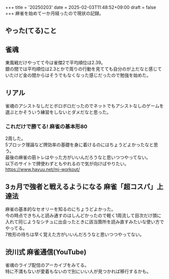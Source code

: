 +++
title = '20250203'
date = 2025-02-03T11:48:52+09:00
draft = false
+++
麻雀を始めて一か月経ったので現状の記録。

## やった(てる)こと

## 雀魂
東風戦だけやってて今は雀傑2で平均順位は2.39。  
銀の間では平均順位は2.3とかで周りの行動を見てても自分のが上だなと感じていたけど金の間からはそうでもなくなった感じだったので勉強を始めた。  

## リアル
雀魂のアシストなしだとボロボロだったのでネットでもアシストなしのゲームを選ぶとかそういう練習をしないとダメだなと思った。

### これだけで勝てる! 麻雀の基本形80
2周した。  
5ブロック理論など牌効率の基礎を身に着けるのにはちょうどよかったなと思う。  
最後の麻雀の筋トレはやった方がいいんだろうなと思いつつやってない。  
以下のサイトで牌使わずともやれるので気が向けばやりたい。  
https://www.hayuu.net/mj-workout/

## 3ヵ月で強者と戦えるようになる 麻雀「超コスパ」上達法
麻雀の基本的なセオリーを知るのにちょうどよかった。  
今の時点できちんと読み通すのはしんどかったので軽く1周流して目次だけ頭に入れて同じようなシチュに出会ったときに該当箇所を読み直すみたいな使い方でやってる。  
7枚形の待ちは早く覚えた方がいいんだろうなと思いつつやってない。  

## 渋川式 麻雀通信(YouTube)
雀魂のライブ配信のアーカイブをみてる。  
特に不満もないが愛着もないので別にいい人が見つかれば移行するかも。

